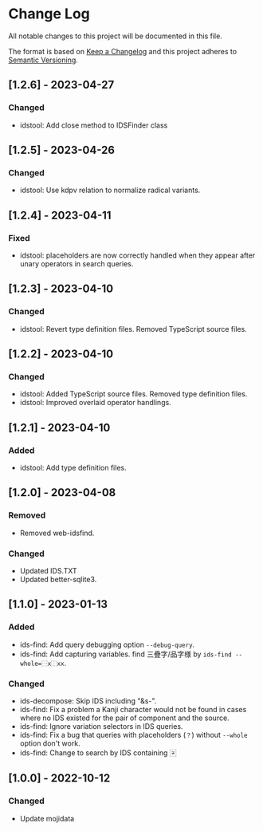 # Change Log

All notable changes to this project will be documented in this file.

The format is based on [Keep a Changelog](http://keepachangelog.com/)
and this project adheres to [Semantic Versioning](http://semver.org/).

## [1.2.6] - 2023-04-27

### Changed

- idstool: Add close method to IDSFinder class

## [1.2.5] - 2023-04-26

### Changed

- idstool: Use kdpv relation to normalize radical variants.

## [1.2.4] - 2023-04-11

### Fixed

- idstool: placeholders are now correctly handled when they appear after unary
  operators in search queries.

## [1.2.3] - 2023-04-10

### Changed

- idstool: Revert type definition files. Removed TypeScript source files.

## [1.2.2] - 2023-04-10

### Changed

- idstool: Added TypeScript source files. Removed type definition files.
- idstool: Improved overlaid operator handlings.

## [1.2.1] - 2023-04-10

### Added

- idstool: Add type definition files.

## [1.2.0] - 2023-04-08

### Removed

- Removed web-idsfind.

### Changed

- Updated IDS.TXT
- Updated better-sqlite3.

## [1.1.0] - 2023-01-13

### Added

- ids-find: Add query debugging option `--debug-query`.
- ids-find: Add capturing variables. find 三疊字/品字様 by `ids-find --whole=⿱x⿰xx`.

### Changed

- ids-decompose: Skip IDS including "&s-".
- ids-find: Fix a problem a Kanji character would not be found in cases
    where no IDS existed for the pair of component and the source.
- ids-find: Ignore variation selectors in IDS queries.
- ids-find: Fix a bug that queries with placeholders (`？`) without `--whole` option don't work.
- ids-find: Change to search by IDS containing 〾

## [1.0.0] - 2022-10-12
### Changed
- Update mojidata
